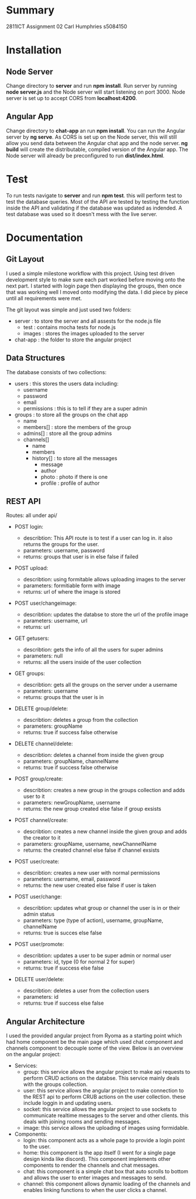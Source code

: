 # Summary
2811ICT Assignment 02 Carl Humphries s5084150


# Installation
## Node Server
Change directory to **server** and run **npm install**. Run server by running **node server.js** and the Node server will start listening on port 3000. Node server is set up to accept CORS from **localhost:4200**.

## Angular App
Change directory to **chat-app** an run **npm install**. You can run the Angular server by **ng serve**. As CORS is set up on the Node server, this will still allow you send data between the Angular chat app and the node server. **ng build** will create the distributable, compiled version of the Angular app. The Node server will already be preconfigured to run **dist/index.html**.

# Test
To run tests navigate to **server** and run **npm test**. this will perform test to test the database queries. Most of the API are tested by testing the function inside the API and validating if the database was updated as indended. A test database was used so it doesn't mess with the live server.

# Documentation
## Git Layout
I used a simple milestone workflow with this project. Using test driven development style to make sure each part worked before moving onto the next part. I started with login page then displaying the groups, then once that was working well I moved onto modifying the data. I did piece by piece until all requirements were met.

The git layout was simple and just used two folders:
  * server : to store the server and all assests for the node.js file
    * test : contains mocha tests for node.js
    * images : stores the images uploaded to the server
  * chat-app : the folder to store the angular project

## Data Structures
The database consists of two collections:
  * users : this stores the users data including:
    * username
    * password
    * email
    * permissions : this is to tell if they are a super admin
  * groups : to store all the groups on the chat app
    * name
    * members[] : store the members of the group
    * admins[] : store all the group admins
    * channels[]
      * name
      * members
      * history[] : to store all the messages
        * message
        * author
        * photo : photo if there is one
        * profile : profile of author

## REST API
Routes: all under api/
* POST login:
    * describtion: This API route is to test if a user can log in. it also returns the groups for the user.
    * parameters: username, password
    * returns: groups that user is in else false if failed

* POST upload:
    * describtion: using formitable allows uploading images to the server
    * parameters: formitiable form with image
    * returns: url of where the image is stored

* POST user/changeimage:
    * describtion: updates the databse to store the url of the profile image
    * parameters: username, url
    * returns: url

* GET getusers:
    * describtion: gets the info of all the users for super admins
    * parameters: null
    * returns: all the users inside of the user collection

* GET groups:
    * describtion: gets all the groups on the server under a username
    * parameters: username
    * returns: groups that the user is in

* DELETE group/delete:
    * describtion: deletes a group from the collection
    * parameters: groupName
    * returns: true if success false otherwise

* DELETE channel/delete:
    * describtion: deletes a channel from inside the given group
    * parameters: groupName, channelName
    * returns: true if success false otherwise

* POST group/create:
    * describtion: creates a new group in the groups collection and adds user to it
    * parameters: newGroupName, username
    * returns: the new group created else false if group exsists

* POST channel/create:
    * describtion: creates a new channel inside the given group and adds the creator to it
    * parameters: groupName, username, newChannelName
    * returns: the created channel else false if channel exsists

* POST user/create:
    * describtion: creates a new user with normal permissions
    * parameters: username, email, password
    * returns: the new user created else false if user is taken

* POST user/change:
    * describtion: updates what group or channel the user is in or their admin status
    * parameters: type (type of action), username, groupName, channelName
    * returns: true is succes else false

* POST user/promote:
    * describtion: updates a user to be super admin or normal user
    * parameters: id, type (0 for normal 2 for super)
    * returns: true if success else false

* DELETE user/delete:
    * describtion: deletes a user from the collection users
    * parameters: id
    * returns: true if success else false

## Angular Architecture
I used the provided angular project from Ryoma as a starting point which had home component be the main page which used chat component and channels component to decouple some of the view. Below is an overview on the angular project:
* Services:
    * group: this service allows the angular project to make api requests to perform CRUD actions on the databse. This service mainly deals with the groups collection.
    * user: this service allows the angular project to make connection to the REST api to perform CRUB actions on the user collection. these include loggin in and updating users.
    * socket: this service allows the angular project to use sockets to communicate realtime messages to the server and other clients. this deals with joining rooms and sending messages.
    * image: this service allows the uploading of images using formidable.
* Components:
    * login: this component acts as a whole page to provide a login point to the user.
    * home: this component is the app itself (I went for a single page design kinda like discord). This component implements other components to render the channels and chat messages.
    * chat: this component is a simple chat box that auto scrolls to bottom and allows the user to enter images and messages to send.
    * channel: this component allows dynamic loading of the channels and enables linking functions to when the user clicks a channel.
